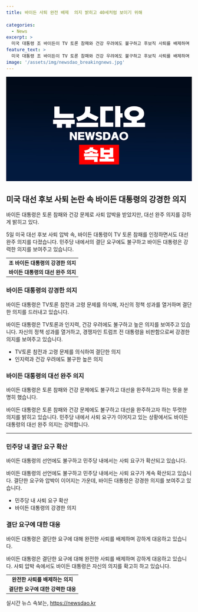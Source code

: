 ```yaml
---
title: 바이든 사퇴 완전 배제  의지 밝히고 40세처럼 보이기 위해

categories:
  - News
excerpt: >
  미국 대통령 조 바이든이 TV 토론 참패와 건강 우려에도 불구하고 후보직 사퇴를 배제하며 대선에 의지를 밝히고 있다. 바이든은 무편집 인터뷰에서 최고는 아니었지만 지난 토론의 성과를 부정하지 않고, 자신을 민주당 후보로 선출한 지지자들에게 감사의 말을 전했다. 그러나 민주당 내에서는 바이든에게 후보직 사퇴를 요구하는 목소리가 높아지고 있으며, 이에 대한 결정이 다가오고 있다.
feature_text: >
  미국 대통령 조 바이든이 TV 토론 참패와 건강 우려에도 불구하고 후보직 사퇴를 배제하며 대선에 의지를 밝히고 있다. 바이든은 무편집 인터뷰에서 최고는 아니었지만 지난 토론의 성과를 부정하지 않고, 자신을 민주당 후보로 선출한 지지자들에게 감사의 말을 전했다. 그러나 민주당 내에서는 바이든에게 후보직 사퇴를 요구하는 목소리가 높아지고 있으며, 이에 대한 결정이 다가오고 있다.
image: '/assets/img/newsdao_breakingnews.jpg'
---
```


<p><img src="/assets/img/newsdao_breakingnews.jpg" alt="ranknews 속보" /></p>

<h2 data-ke-size="size26">미국 대선 후보 사퇴 논란 속 바이든 대통령의 강경한 의지</h2>

<p>바이든 대통령은 토론 참패와 건강 문제로 사퇴 압박을 받았지만, 대선 완주 의지를 강하게 밝히고 있다.</p>

<p data-ke-size="size16">5일 미국 대선 후보 사퇴 압박 속, 바이든 대통령이 TV 토론 참패를 인정하면서도 대선 완주 의지를 다졌습니다. 민주당 내에서의 결단 요구에도 불구하고 바이든 대통령은 강력한 의지를 보여주고 있습니다.</p>

<table>
    <tr>
        <td style="text-align: center; height: 17px;"><b>조 바이든 대통령의 강경한 의지</b></td>
    </tr>
    <tr>
        <td style="text-align: center; height: 17px;"><b>바이든 대통령의 대선 완주 의지</b></td>
    </tr>
</table>

<h3>바이든 대통령의 강경한 의지</h3>

<p>바이든 대통령은 TV토론 참전과 고령 문제를 의식해, 자신의 정책 성과를 열거하며 결단한 의지를 드러내고 있습니다.</p>

<p data-ke-size="size16">바이든 대통령은 TV토론과 인지력, 건강 우려에도 불구하고 높은 의지를 보여주고 있습니다. 자신의 정책 성과를 열거하고, 경쟁자인 트럼프 전 대통령을 비판함으로써 강경한 의지를 보여주고 있습니다.</p>

<ul>
  <li>TV토론 참전과 고령 문제를 의식하여 결단한 의지</li>
  <li>인지력과 건강 우려에도 불구한 높은 의지</li>
</ul>

<h3>바이든 대통령의 대선 완주 의지</h3>

<p>바이든 대통령은 토론 참패와 건강 문제에도 불구하고 대선을 완주하고자 하는 뜻을 분명히 했습니다.</p>

<p data-ke-size="size16">바이든 대통령은 토론 참패와 건강 문제에도 불구하고 대선을 완주하고자 하는 뚜렷한 의지를 밝히고 있습니다. 민주당 내에서 사퇴 요구가 이어지고 있는 상황에서도 바이든 대통령의 대선 완주 의지는 강력합니다.</p>

<hr>

<h3>민주당 내 결단 요구 확산</h3>

<p>바이든 대통령의 선언에도 불구하고 민주당 내에서는 사퇴 요구가 확산되고 있습니다.</p>

<p data-ke-size="size16">바이든 대통령의 선언에도 불구하고 민주당 내에서는 사퇴 요구가 계속 확산되고 있습니다. 결단한 요구와 압박이 이어지는 가운데, 바이든 대통령은 강경한 의지를 보여주고 있습니다.</p>

<ul>
  <li>민주당 내 사퇴 요구 확산</li>
  <li>바이든 대통령의 강경한 의지</li>
</ul>

<h3>결단 요구에 대한 대응</h3>

<p>바이든 대통령은 결단한 요구에 대해 완전한 사퇴를 배제하며 강하게 대응하고 있습니다.</p>

<p data-ke-size="size16">바이든 대통령은 결단한 요구에 대해 완전한 사퇴를 배제하며 강하게 대응하고 있습니다. 사퇴 압박 속에서도 바이든 대통령은 자신의 의지를 확고히 하고 있습니다.</p>

<table>
    <tr>
        <td style="text-align: center; height: 17px;"><b>완전한 사퇴를 배제하는 의지</b></td>
    </tr>
    <tr>
        <td style="text-align: center; height: 17px;"><b>결단한 요구에 대한 강력한 대응</b></td>
    </tr>
</table>
실시간 뉴스 속보는, <a href="https://newsdao.kr" rel="dofollow">https://newsdao.kr</a>


